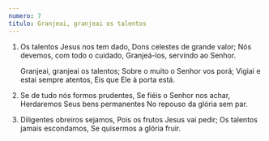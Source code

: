 ```yaml
---
numero: 7
titulo: Granjeai, granjeai os talentos
---
```

1. Os talentos Jesus nos tem dado,
   Dons celestes de grande valor;
   Nós devemos, com todo o cuidado,
   Granjeá-los, servindo ao Senhor.

   Granjeai, granjeai os talentos;
   Sobre o muito o Senhor vos porá;
   Vigiai e estai sempre atentos,
   Eis que Ele à porta está.

2. Se de tudo nós formos prudentes,
   Se fiéis o Senhor nos achar,
   Herdaremos Seus bens permanentes
   No repouso da glória sem par.

3. Diligentes obreiros sejamos,
   Pois os frutos Jesus vai pedir;
   Os talentos jamais escondamos,
   Se quisermos a glória fruir.
